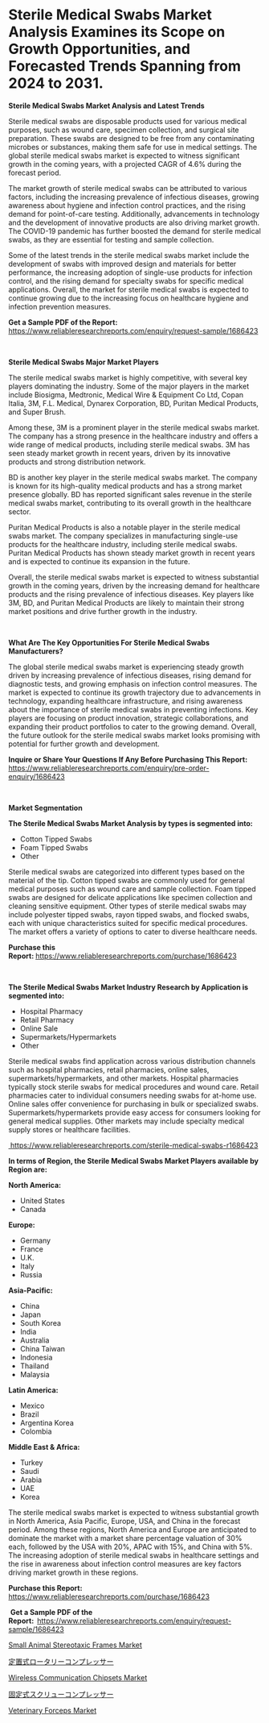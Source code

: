 <p><h1>Sterile Medical Swabs Market Analysis Examines its Scope on Growth Opportunities, and Forecasted Trends Spanning from 2024 to 2031.</h1></p><p><strong>Sterile Medical Swabs Market Analysis and Latest Trends</strong></p>
<p><p>Sterile medical swabs are disposable products used for various medical purposes, such as wound care, specimen collection, and surgical site preparation. These swabs are designed to be free from any contaminating microbes or substances, making them safe for use in medical settings. The global sterile medical swabs market is expected to witness significant growth in the coming years, with a projected CAGR of 4.6% during the forecast period.</p><p>The market growth of sterile medical swabs can be attributed to various factors, including the increasing prevalence of infectious diseases, growing awareness about hygiene and infection control practices, and the rising demand for point-of-care testing. Additionally, advancements in technology and the development of innovative products are also driving market growth. The COVID-19 pandemic has further boosted the demand for sterile medical swabs, as they are essential for testing and sample collection.</p><p>Some of the latest trends in the sterile medical swabs market include the development of swabs with improved design and materials for better performance, the increasing adoption of single-use products for infection control, and the rising demand for specialty swabs for specific medical applications. Overall, the market for sterile medical swabs is expected to continue growing due to the increasing focus on healthcare hygiene and infection prevention measures.</p></p>
<p><strong>Get a Sample PDF of the Report:&nbsp;</strong> <a href="https://www.reliableresearchreports.com/enquiry/request-sample/1686423">https://www.reliableresearchreports.com/enquiry/request-sample/1686423</a></p>
<p>&nbsp;</p>
<p><strong>Sterile Medical Swabs Major Market Players</strong></p>
<p><p>The sterile medical swabs market is highly competitive, with several key players dominating the industry. Some of the major players in the market include Biosigma, Medtronic, Medical Wire & Equipment Co Ltd, Copan Italia, 3M, F.L. Medical, Dynarex Corporation, BD, Puritan Medical Products, and Super Brush.</p><p>Among these, 3M is a prominent player in the sterile medical swabs market. The company has a strong presence in the healthcare industry and offers a wide range of medical products, including sterile medical swabs. 3M has seen steady market growth in recent years, driven by its innovative products and strong distribution network.</p><p>BD is another key player in the sterile medical swabs market. The company is known for its high-quality medical products and has a strong market presence globally. BD has reported significant sales revenue in the sterile medical swabs market, contributing to its overall growth in the healthcare sector.</p><p>Puritan Medical Products is also a notable player in the sterile medical swabs market. The company specializes in manufacturing single-use products for the healthcare industry, including sterile medical swabs. Puritan Medical Products has shown steady market growth in recent years and is expected to continue its expansion in the future.</p><p>Overall, the sterile medical swabs market is expected to witness substantial growth in the coming years, driven by the increasing demand for healthcare products and the rising prevalence of infectious diseases. Key players like 3M, BD, and Puritan Medical Products are likely to maintain their strong market positions and drive further growth in the industry.</p></p>
<p>&nbsp;</p>
<p><strong>What Are The Key Opportunities For Sterile Medical Swabs Manufacturers?</strong></p>
<p><p>The global sterile medical swabs market is experiencing steady growth driven by increasing prevalence of infectious diseases, rising demand for diagnostic tests, and growing emphasis on infection control measures. The market is expected to continue its growth trajectory due to advancements in technology, expanding healthcare infrastructure, and rising awareness about the importance of sterile medical swabs in preventing infections. Key players are focusing on product innovation, strategic collaborations, and expanding their product portfolios to cater to the growing demand. Overall, the future outlook for the sterile medical swabs market looks promising with potential for further growth and development.</p></p>
<p><strong>Inquire or Share Your Questions If Any Before Purchasing This Report:</strong> <a href="https://www.reliableresearchreports.com/enquiry/pre-order-enquiry/1686423">https://www.reliableresearchreports.com/enquiry/pre-order-enquiry/1686423</a></p>
<p>&nbsp;</p>
<p><strong>Market Segmentation</strong></p>
<p><strong>The Sterile Medical Swabs Market Analysis by types is segmented into:</strong></p>
<p><ul><li>Cotton Tipped Swabs</li><li>Foam Tipped Swabs</li><li>Other</li></ul></p>
<p><p>Sterile medical swabs are categorized into different types based on the material of the tip. Cotton tipped swabs are commonly used for general medical purposes such as wound care and sample collection. Foam tipped swabs are designed for delicate applications like specimen collection and cleaning sensitive equipment. Other types of sterile medical swabs may include polyester tipped swabs, rayon tipped swabs, and flocked swabs, each with unique characteristics suited for specific medical procedures. The market offers a variety of options to cater to diverse healthcare needs.</p></p>
<p><strong>Purchase this Report:&nbsp;</strong><a href="https://www.reliableresearchreports.com/purchase/1686423">https://www.reliableresearchreports.com/purchase/1686423</a></p>
<p>&nbsp;</p>
<p><strong>The Sterile Medical Swabs Market Industry Research by Application is segmented into:</strong></p>
<p><ul><li>Hospital Pharmacy</li><li>Retail Pharmacy</li><li>Online Sale</li><li>Supermarkets/Hypermarkets</li><li>Other</li></ul></p>
<p><p>Sterile medical swabs find application across various distribution channels such as hospital pharmacies, retail pharmacies, online sales, supermarkets/hypermarkets, and other markets. Hospital pharmacies typically stock sterile swabs for medical procedures and wound care. Retail pharmacies cater to individual consumers needing swabs for at-home use. Online sales offer convenience for purchasing in bulk or specialized swabs. Supermarkets/hypermarkets provide easy access for consumers looking for general medical supplies. Other markets may include specialty medical supply stores or healthcare facilities.</p></p>
<p><a href="https://www.reliableresearchreports.com/sterile-medical-swabs-r1686423">&nbsp;https://www.reliableresearchreports.com/sterile-medical-swabs-r1686423</a></p>
<p><strong>In terms of Region, the Sterile Medical Swabs Market Players available by Region are:</strong></p>
<p>
    <p> <strong> North America: </strong>
        <ul>
            <li>United States</li>
            <li>Canada</li>
        </ul>
        </p> 
    <p> <strong> Europe: </strong>
        <ul>
            <li>Germany</li>
            <li>France</li>
            <li>U.K.</li>
            <li>Italy</li>
            <li>Russia</li>
        </ul>
        </p> 
    <p> <strong> Asia-Pacific: </strong>
        <ul>
            <li>China</li>
            <li>Japan</li>
            <li>South Korea</li>
            <li>India</li>
            <li>Australia</li>
            <li>China Taiwan</li>
            <li>Indonesia</li>
            <li>Thailand</li>
            <li>Malaysia</li>
        </ul>
        </p> 
    <p> <strong> Latin America: </strong>
        <ul>
            <li>Mexico</li>
            <li>Brazil</li>
            <li>Argentina Korea</li>
            <li>Colombia</li>
        </ul>
        </p> 
    <p> <strong> Middle East & Africa: </strong>
        <ul>
            <li>Turkey</li>
            <li>Saudi</li>
            <li>Arabia</li>
            <li>UAE</li>
            <li>Korea</li>
        </ul>
    </p>
    </p>
<p><p>The sterile medical swabs market is expected to witness substantial growth in North America, Asia Pacific, Europe, USA, and China in the forecast period. Among these regions, North America and Europe are anticipated to dominate the market with a market share percentage valuation of 30% each, followed by the USA with 20%, APAC with 15%, and China with 5%. The increasing adoption of sterile medical swabs in healthcare settings and the rise in awareness about infection control measures are key factors driving market growth in these regions.</p></p>
<p><strong>Purchase this Report: </strong><a href="https://www.reliableresearchreports.com/purchase/1686423">https://www.reliableresearchreports.com/purchase/1686423</a></p>
<p>&nbsp;<strong>Get a Sample PDF of the Report:&nbsp;&nbsp;</strong><a href="https://www.reliableresearchreports.com/enquiry/request-sample/1686423">https://www.reliableresearchreports.com/enquiry/request-sample/1686423</a></p>
<p><strong></strong></p>
<p><p><a href="https://github.com/jerrycopelandthomaswsqd8q/Market-Research-Report-List-3/blob/main/small-animal-stereotaxic-frames-market.md">Small Animal Stereotaxic Frames Market</a></p><p><a href="https://github.com/deonnorth8/Market-Research-Report-List-1/blob/main/5173694111109.md">定置式ロータリーコンプレッサー</a></p><p><a href="https://issuu.com/reportprime-2/docs/wireless-communication-chipsets-market-size-2030.p">Wireless Communication Chipsets Market</a></p><p><a href="https://github.com/Sophiaard2003/Market-Research-Report-List-2/blob/main/4886836111108.md">固定式スクリューコンプレッサー</a></p><p><a href="https://github.com/yoshih12/Market-Research-Report-List-3/blob/main/veterinary-forceps-market.md">Veterinary Forceps Market</a></p></p>